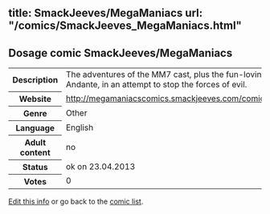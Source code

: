 title: SmackJeeves/MegaManiacs
url: "/comics/SmackJeeves_MegaManiacs.html"
---
Dosage comic SmackJeeves/MegaManiacs
-----------------------------------------

<p id="msg"></p>
<script type="text/javascript">
if (window.location.search === '?edit_info_mail=sent_ok') {
  var elem = document.getElementById("msg");
  elem.innerHTML = 'Edited information sucessfully sent.';
  elem.className = 'ok';
}
</script>
<table class="comicinfo">
<tr>
<th>Description</th><td>The adventures of the MM7 cast, plus the fun-loving Andante, in an attempt to stop the forces of evil.</td>
</tr>
<tr>
<th>Website</th><td><a href="http://megamaniacscomics.smackjeeves.com/comics/">http://megamaniacscomics.smackjeeves.com/comics/</a></td>
</tr>
<tr>
<th>Genre</th><td>Other</td>
</tr>
<tr>
<th>Language</th><td>English</td>
</tr>
<tr>
<th>Adult content</th><td>no</td>
</tr>
<tr>
<th>Status</th><td>ok on 23.04.2013</td>
</tr>
<tr>
<th>Votes</th><td>0</td>
</tr>
</table>

[Edit this info](SmackJeeves_MegaManiacs_edit.html) or go back to the [comic list](../comic-index.html).
